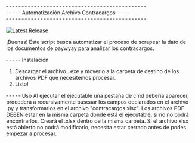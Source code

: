 ╴╴╴╴╴╴╴╴╴╴╴╴╴╴╴╴╴╴╴╴╴╴╴╴╴╴╴╴╴╴╴╴╴╴╴╴╴╴╴╴╴╴╴╴╴
╴╴╴╴╴Automatización Archivo Contracargos╴╴╴╴╴
╴╴╴╴╴╴╴╴╴╴╴╴╴╴╴╴╴╴╴╴╴╴╴╴╴╴╴╴╴╴╴╴╴╴╴╴╴╴╴╴╴╴╴╴╴

[![Latest Release](https://img.shields.io/github/v/release/frumirin/AutomatizacionDeContracargos?label=latest)](https://github.com/frumirin/AutomatizacionDeContracargos/releases)


¡Buenas! Este script busca automatizar el proceso de scrapear la dato de los documentos de paywyay para analizar los contracargos.

╴╴╴╴╴Instalación
1. Descargar el archivo . exe y moverlo a la carpeta de destino de los archivos PDF que necesitemos procesar.
2. Listo!

╴╴╴╴╴Uso
Al ejecutar el ejecutable una pestaña de cmd debería aparecer, procederá a recursivamente buscaar los campos declarados en el archivo .py y transformarlos en el archivo "contracargos.xlsx".
Los archivos PDF DEBEN estar en la misma carpeta donde está el ejecutable, si no no podrá encontrarlos.
Creará el .xlsx dentro de la misma carpeta.
Si el archivo xlsx está abierto no podrá modificarlo, necesita estar cerrado antes de podes empezar a procesar.